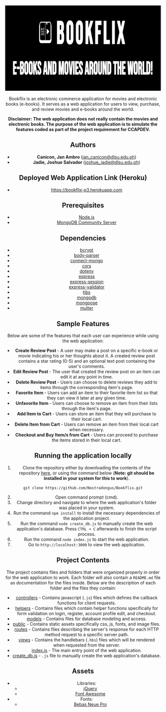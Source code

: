<p align="center"><img src="./public/images/readme_title.PNG" alt="Bookflix title" width="800" height="275"><center>

Bookflix is an electronic commerce application for movies and electronic books (e-books). It serves as a web application for users to view, purchase, and review movies and e-books around the world.

<b> Disclaimer: The web application does not really contain the movies and electronic books. The purpose of the web application is to simulate the features coded as part of the project requirement for CCAPDEV. </b>

## Authors

- <b> Canicon, Jan Ambro </b> (jan_canicon@dlsu.edu.ph)
- <b> Jadie, Joshue Salvador </b> (joshue_jadie@dlsu.edu.ph)

## Deployed Web Application Link (Heroku)

- https://bookflix-p3.herokuapp.com

## Prerequisites

- [Node.js](https://nodejs.dev/download)
- [MongoDB Community Server](https://www.mongodb.com/try/download/community)

## Dependencies

- [bcrypt](https://www.npmjs.com/package/bcrypt)
- [body-parser](https://www.npmjs.com/package/body-parser)
- [connect-mongo](https://www.npmjs.com/package/connect-mongo)  
- [cors](https://www.npmjs.com/package/cors)
- [dotenv](https://www.npmjs.com/package/dotenv)
- [express](https://www.npmjs.com/package/express)
- [express-session](https://www.npmjs.com/package/express-session)
- [express-validator](https://www.npmjs.com/package/express-validator)
- [hbs](https://www.npmjs.com/package/hbs)
- [mongodb](https://www.npmjs.com/package/mongodb)
- [mongoose](https://www.npmjs.com/package/mongoose)
- [multer](https://www.npmjs.com/package/multer)

## Sample Features

Below are some of the features that each user can experience while using the web application:

- <b> Create Review Post </b> - A user may make a post on a specific e-book or movie indicating his or her thoughts about it. A created review post contains a star rating (0-5) and an optional text post containing the user's comments.
- <b> Edit Review Post </b> - The user that created the review post on an item can edit it at any point in time.
- <b> Delete Review Post </b> - Users can choose to delete reviews they add to items through the corresponding item's page.
- <b> Favorite Item </b> - Users can add an item to their favorite item list so that they can view it later at any given time.
- <b> Unfavorite Item </b> - Users can choose to remove an item from their lists through the item's page.
- <b> Add Item to Cart </b> - Users can store an item that they will purchase to their local cart.
- <b> Delete Item from Cart </b> - Users can remove an item from their local cart when necessary.
- <b> Checkout and Buy Item/s from Cart </b> - Users can proceed to purchase the items stored in their local cart.

## Running the application locally

1. Clone the repository either by downloading the contents of the repository [here](https://github.com/DLSU-CCAPDEV/2021T2-G02/archive/main.zip), or using the command below (<b>Note: git should be installed in your system for this to work</b>).

```
git clone https://github.com/Nostradongus/Bookflix.git
```

2. Open command prompt (cmd).
3. Change directory and navigate to where the web application's folder was placed in your system.
4. Run the command `npm install` to install the necessary dependencies of the application project.
5. Run the command `node create_db.js` to manually create the web application's database. Press `CTRL + C` afterwards to finish the script process.
6. Run the command `node index.js` to start the web application.
7. Go to `http://localhost:3000` to view the web application.

## Project Contents

The project contains files and folders that were organized properly in order for the web application to work. Each folder will also contain a `README.md` file as documentation for the files inside. Below are the description of each folder and the files they contain:

- [controllers](controllers) - Contains javascript (`.js`) files which defines the callback functions for client requests.
- [helpers](helpers) - Contains files which contain helper functions specifically for form validation on login, register, account profile edit, and checkout.
- [models](models) - Contains files for database modeling and access.
- [public](public) - Contains static assets specifically css, js, fonts, and image files.
- [routes](routes) - Contains files describing the server's response for each HTTP method request to a specific server path.
- [views](views) - Contains the handlebars (`.hbs`) files which will be rendered when requested from the server.
- [index.js](index.js) - The main entry point of the web application.
- [create_db.js](create_db.js) - `.js` file to manually create the web application's database.

## Assets

- Libraries:
  - [jQuery](https://api.jquery.com)
  - [Font Awesome](https://fontawesome.com)
- Fonts:
  - [Bebas Neue Pro](https://www.dafont.com/bebas-neue.font)
